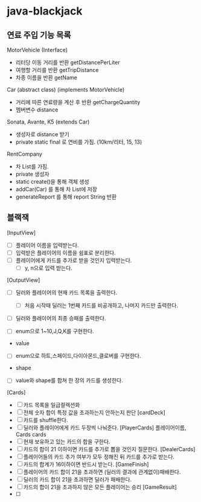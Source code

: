 # java-blackjack

## 연료 주입 기능 목록

MotorVehicle (Interface)

- 리터당 이동 거리를 반환 getDistancePerLiter
- 여행할 거리를 반환 getTripDistance
- 차종 이름을 반환 getName

Car (abstract class) (implements MotorVehicle)

- 거리에 따른 연료량을 계산 후 반환 getChargeQuantity
- 멤버변수 distance

Sonata, Avante, K5 (extends Car)

- 생성자로 distance 받기
- private static final 로 연비를 가짐. (10km/리터, 15, 13)

RentCompany

- 차 List를 가짐.
- private 생성자
- static create()을 통해 객체 생성
- addCar(Car) 를 통해 차 List에 저장
- generateReport 를 통해 report String 반환

## 블랙잭

[InputView]
-[ ] 플레이어 이름을 입력받는다.
-[ ] 입력받은 플레이어의 이름을 쉼표로 분리한다.
-[ ] 플레이어에게 카드를 추가로 받을 것인지 입력받는다.
    -[ ] y, n으로 입력 받는다.

[OutputView]
-[ ] 딜러와 플레이어의 현재 카드 목록을 출력한다.
    -[ ] 처음 시작때 딜러는 1번째 카드를 비공개하고, 나머지 카드만 출력한다.
-[ ] 딜러와 플레이어의 최종 승패를 출력한다.


-[ ] enum으로 1~10,J,Q,K를 구현한다.
- value
-[ ] enum으로 하트,스페이드,다이아몬드,클로버를 구현한다.
- shape
-[ ] value와 shape를 합쳐 한 장의 카드를 생성한다.

[Cards]
-[ ] 카드 목록을 일급컬렉션화
-[ ] 전체 숫자 합이 특정 값을 초과하는지 안하는지 판단
 [cardDeck]
-[ ] 카드를 shuffle한다.
-[ ] 딜러와 플레이어에게 카드 두장씩 나눠준다.
 [PlayerCards]
 플레이어이름, Cards cards
-[ ] 현재 보유하고 있는 카드의 합을 구한다.
-[ ] 카드의 합이 21 이하이면 카드를 추가로 뽑을 것인지 질문한다.
 [DealerCards]
-[ ] 플레이어들의 카드 추가 여부가 모두 정해진 뒤 카드를 추가로 받는다.
-[ ] 카드의 합계가 16이하이면 반드시 받는다.
 [GameFinish]
-[ ] 플레이어의 카드 합이 21을 초과하면 (딜러의 결과에 관계없이)패배한다.
-[ ] 딜러의 카드 합이 21을 초과하면 딜러가 패배한다.
-[ ] 카드의 합이 21을 초과하지 않은 모든 플레이어는 승리
 [GameResult]
-[ ] 

